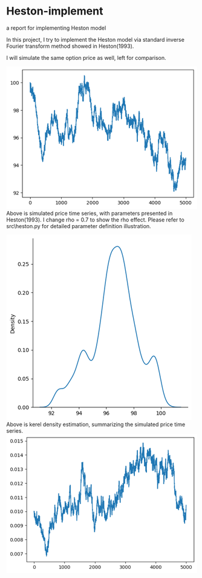 # Heston-implement
 a report for implementing Heston model
 
 In this project, I try to implement the Heston model via standard inverse Fourier transform method showed in Heston(1993).

 I will simulate the same option price as well, left for comparison.

![Alt text](pic\price-time-series.png)
Above is simulated price time series, with parameters presented in Heston(1993). I change rho = 0.7 to show the rho effect. Please refer to src\heston.py for detailed parameter definition illustration.

![Alt text](pic\simulated-price-density.png)
Above is kerel density estimation, summarizing the simulated price time series. 
![Alt text](pic/vol-time-series.png)